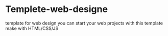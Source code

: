 # Templete-web-designe
template for web design
you can start your web projects with this template make with HTML/CSS/JS 
